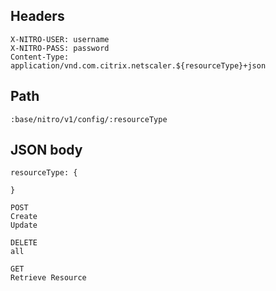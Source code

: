 ## Headers
```
X-NITRO-USER: username
X-NITRO-PASS: password
Content-Type: application/vnd.com.citrix.netscaler.${resourceType}+json
```

## Path
```
:base/nitro/v1/config/:resourceType
```

## JSON body
```
resourceType: {

}
```
```
POST
Create
Update

DELETE
all

GET
Retrieve Resource
```
